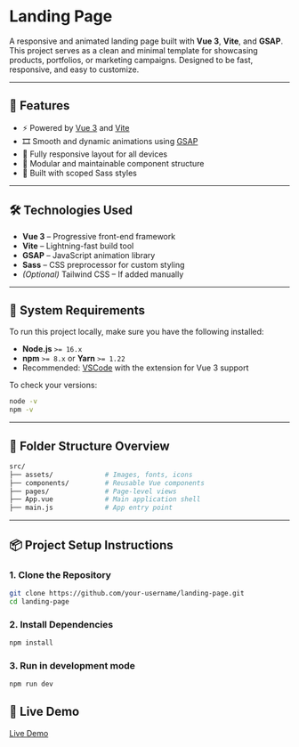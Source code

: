 # Landing Page

A responsive and animated landing page built with **Vue 3**, **Vite**, and **GSAP**. This project serves as a clean and minimal template for showcasing products, portfolios, or marketing campaigns. Designed to be fast, responsive, and easy to customize.

---

## 🚀 Features

- ⚡️ Powered by [Vue 3](https://vuejs.org/) and [Vite](https://vitejs.dev/)
- 🎞 Smooth and dynamic animations using [GSAP](https://greensock.com/gsap/)
- 📱 Fully responsive layout for all devices
- 🎨 Modular and maintainable component structure
- 🧩 Built with scoped Sass styles

---

## 🛠 Technologies Used

- **Vue 3** – Progressive front-end framework
- **Vite** – Lightning-fast build tool
- **GSAP** – JavaScript animation library
- **Sass** – CSS preprocessor for custom styling
- *(Optional)* Tailwind CSS – If added manually

---

## 🧰 System Requirements

To run this project locally, make sure you have the following installed:

- **Node.js** `>= 16.x`  
- **npm** `>= 8.x` or **Yarn** `>= 1.22`
- Recommended: [VSCode](https://code.visualstudio.com/) with the extension for Vue 3 support

To check your versions:

```bash
node -v
npm -v
```

---

## 📁 Folder Structure Overview
```bash
src/
├── assets/             # Images, fonts, icons
├── components/         # Reusable Vue components
├── pages/              # Page-level views
├── App.vue             # Main application shell
├── main.js             # App entry point
```

---
## 📦 Project Setup Instructions

### 1. Clone the Repository

```bash
git clone https://github.com/your-username/landing-page.git
cd landing-page
```

### 2. Install Dependencies

```bash
npm install
```

### 3. Run in development mode

```bash
npm run dev
```

## 📸 Live Demo
[Live Demo](https://vue-vert-pi.vercel.app/)
